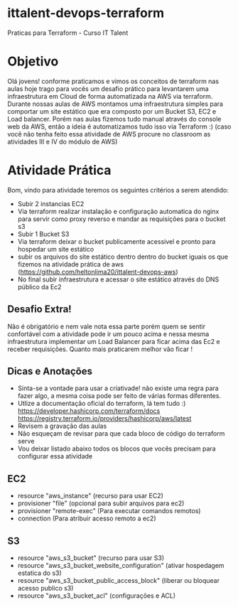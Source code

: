 # ittalent-devops-terraform
Praticas para Terraform - Curso IT Talent

# Objetivo

Olá jovens! conforme praticamos e vimos os conceitos de terraform nas aulas hoje trago para vocês um desafio prático para levantarem uma infraestrutura em Cloud de forma automatizada na AWS via terraform.
Durante nossas aulas de AWS montamos uma infraestrutura simples para comportar um site estático que era composto por um Bucket S3, EC2 e Load balancer. Porém nas aulas fizemos tudo manual através do console web da AWS, então a ideia é automatizamos tudo isso via Terraform :)    (caso você não tenha feito essa atividade de AWS procure no classroom as atividades III e IV do módulo de AWS)

# Atividade Prática

Bom, vindo para atividade teremos os seguintes critérios a serem atendido:

- Subir 2 instancias EC2
- Via terraform realizar instalação e configuração automatica do nginx para servir como proxy reverso e mandar as requisições para o bucket s3
- Subir 1 Bucket S3
- Via terraform deixar o bucket publicamente acessivel e pronto para hospedar um site estático
- subir os arquivos do site estático dentro dentro do bucket iguais os que fizemos na atividade prática de aws (https://github.com/heltonlima20/ittalent-devops-aws)
- No final subir infraestrutura e acessar o site estático através do DNS público da Ec2

Desafio Extra!
-
Não é obrigatório e nem vale nota essa parte porém quem se sentir confortável com a atividade pode ir um pouco acima e nessa mesma infraestrutura implementar um Load Balancer para ficar acima das Ec2 e receber requisições. Quanto mais praticarem melhor vão ficar !

Dicas e Anotações
-
- Sinta-se a vontade para usar a criativade! não existe uma regra para fazer algo, a mesma coisa pode ser feito de várias formas diferentes.
- Utlize a documentação oficial do terraform, lá tem tudo :) https://developer.hashicorp.com/terraform/docs https://registry.terraform.io/providers/hashicorp/aws/latest
- Revisem a gravação das aulas
- Não esqueçam de revisar para que cada bloco de código do terraform serve
- Vou deixar listado abaixo todos os blocos que vocês precisam para configurar essa atividade

EC2
-
- resource "aws_instance" (recurso para usar EC2)
- provisioner "file" (opcional para subir arquivos para ec2)
- provisioner "remote-exec" (Para executar comandos remotos)
- connection (Para atribuir acesso remoto a ec2)

S3
-
- resource "aws_s3_bucket" (recurso para usar S3)
- resource "aws_s3_bucket_website_configuration" (ativar hospedagem estatica do s3)
- resource "aws_s3_bucket_public_access_block" (liberar ou bloquear acesso publico s3)
- resource "aws_s3_bucket_acl" (configurações e ACL)

